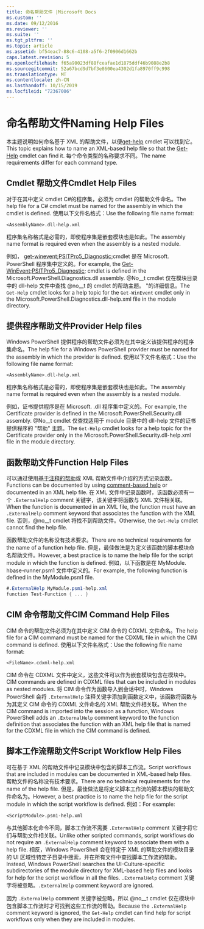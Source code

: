 ```yaml
---
title: 命名帮助文件 |Microsoft Docs
ms.custom: ''
ms.date: 09/12/2016
ms.reviewer: ''
ms.suite: ''
ms.tgt_pltfrm: ''
ms.topic: article
ms.assetid: bf54eac7-88c6-4108-a5f6-2f0906d1662b
caps.latest.revision: 5
ms.openlocfilehash: f65a90023df88fceafae1d1875ddf46b9088e2b8
ms.sourcegitcommit: 52a67bcd9d7bf3e8600ea4302d1fa8970ff9c998
ms.translationtype: MT
ms.contentlocale: zh-CN
ms.lasthandoff: 10/15/2019
ms.locfileid: "72367006"
---
```

# <a name="naming-help-files"></a><span data-ttu-id="34061-102">命名帮助文件</span><span class="sxs-lookup"><span data-stu-id="34061-102">Naming Help Files</span></span>

<span data-ttu-id="34061-103">本主题说明如何命名基于 XML 的帮助文件，以便[get-help](/powershell/module/Microsoft.PowerShell.Core/Get-Help) cmdlet 可以找到它。</span><span class="sxs-lookup"><span data-stu-id="34061-103">This topic explains how to name an XML-based help file so that the [Get-Help](/powershell/module/Microsoft.PowerShell.Core/Get-Help) cmdlet can find it.</span></span> <span data-ttu-id="34061-104">每个命令类型的名称要求不同。</span><span class="sxs-lookup"><span data-stu-id="34061-104">The name requirements differ for each command type.</span></span>

## <a name="cmdlet-help-files"></a><span data-ttu-id="34061-105">Cmdlet 帮助文件</span><span class="sxs-lookup"><span data-stu-id="34061-105">Cmdlet Help Files</span></span>

<span data-ttu-id="34061-106">对于在其中定义 cmdlet C#的程序集，必须为 cmdlet 的帮助文件命名。</span><span class="sxs-lookup"><span data-stu-id="34061-106">The help file for a C# cmdlet must be named for the assembly in which the cmdlet is defined.</span></span> <span data-ttu-id="34061-107">使用以下文件名格式：</span><span class="sxs-lookup"><span data-stu-id="34061-107">Use the following file name format:</span></span>

```
<AssemblyName>.dll-help.xml
```

<span data-ttu-id="34061-108">程序集名称格式是必需的，即使程序集是嵌套模块也是如此。</span><span class="sxs-lookup"><span data-stu-id="34061-108">The assembly name format is required even when the assembly is a nested module.</span></span>

<span data-ttu-id="34061-109">例如， [get-winevent;PSITPro5_Diagnostic;](/powershell/module/Microsoft.PowerShell.Diagnostics/Get-WinEvent)cmdlet 是在 Microsoft. PowerShell 程序集中定义的。</span><span class="sxs-lookup"><span data-stu-id="34061-109">For example, the [Get-WinEvent;PSITPro5_Diagnostic;](/powershell/module/Microsoft.PowerShell.Diagnostics/Get-WinEvent) cmdlet is defined in the Microsoft.PowerShell.Diagnostics.dll assembly.</span></span> <span data-ttu-id="34061-110">@No__t cmdlet 仅在模块目录中的 dll-help 文件中查找 @no__t 的 cmdlet 的帮助主题。 "的详细信息。</span><span class="sxs-lookup"><span data-stu-id="34061-110">The `Get-Help` cmdlet looks for a help topic for the `Get-WinEvent` cmdlet only in the Microsoft.PowerShell.Diagnostics.dll-help.xml file in the module directory.</span></span>

## <a name="provider-help-files"></a><span data-ttu-id="34061-111">提供程序帮助文件</span><span class="sxs-lookup"><span data-stu-id="34061-111">Provider Help files</span></span>

<span data-ttu-id="34061-112">Windows PowerShell 提供程序的帮助文件必须为在其中定义该提供程序的程序集命名。</span><span class="sxs-lookup"><span data-stu-id="34061-112">The help file for a Windows PowerShell provider must be named for the assembly in which the provider is defined.</span></span> <span data-ttu-id="34061-113">使用以下文件名格式：</span><span class="sxs-lookup"><span data-stu-id="34061-113">Use the following file name format:</span></span>

```
<AssemblyName>.dll-help.xml
```

<span data-ttu-id="34061-114">程序集名称格式是必需的，即使程序集是嵌套模块也是如此。</span><span class="sxs-lookup"><span data-stu-id="34061-114">The assembly name format is required even when the assembly is a nested module.</span></span>

<span data-ttu-id="34061-115">例如，证书提供程序是在 Microsoft. .dll 程序集中定义的。</span><span class="sxs-lookup"><span data-stu-id="34061-115">For example, the Certificate provider is defined in the Microsoft.PowerShell.Security.dll assembly.</span></span> <span data-ttu-id="34061-116">@No__t cmdlet 仅查找适用于 module 目录中的 dll-help 文件的证书提供程序的 "帮助" 主题。</span><span class="sxs-lookup"><span data-stu-id="34061-116">The `Get-Help` cmdlet looks for a help topic for the Certificate provider only in the Microsoft.PowerShell.Security.dll-help.xml file in the module directory.</span></span>

## <a name="function-help-files"></a><span data-ttu-id="34061-117">函数帮助文件</span><span class="sxs-lookup"><span data-stu-id="34061-117">Function Help Files</span></span>

<span data-ttu-id="34061-118">可以通过使用[基于注释的帮助](/powershell/module/microsoft.powershell.core/about/about_comment_based_help)或 XML 帮助文件中介绍的方式记录函数。</span><span class="sxs-lookup"><span data-stu-id="34061-118">Functions can be documented by using [comment-based help](/powershell/module/microsoft.powershell.core/about/about_comment_based_help) or documented in an XML help file.</span></span> <span data-ttu-id="34061-119">在 XML 文件中记录函数时，该函数必须有一个 `.ExternalHelp` comment 关键字，该关键字将函数与 XML 文件相关联。</span><span class="sxs-lookup"><span data-stu-id="34061-119">When the function is documented in an XML file, the function must have an `.ExternalHelp` comment keyword that associates the function with the XML file.</span></span> <span data-ttu-id="34061-120">否则，@no__t cmdlet 将找不到帮助文件。</span><span class="sxs-lookup"><span data-stu-id="34061-120">Otherwise, the `Get-Help` cmdlet cannot find the help file.</span></span>

<span data-ttu-id="34061-121">函数帮助文件的名称没有技术要求。</span><span class="sxs-lookup"><span data-stu-id="34061-121">There are no technical requirements for the name of a function help file.</span></span> <span data-ttu-id="34061-122">但是，最佳做法是为定义该函数的脚本模块命名帮助文件。</span><span class="sxs-lookup"><span data-stu-id="34061-122">However, a best practice is to name the help file for the script module in which the function is defined.</span></span> <span data-ttu-id="34061-123">例如，以下函数是在 MyModule. hbase-runner.psm1 文件中定义的。</span><span class="sxs-lookup"><span data-stu-id="34061-123">For example, the following function is defined in the MyModule.psm1 file.</span></span>

```csharp
#.ExternalHelp MyModule.psm1-help.xml
function Test-Function { ... }
```

## <a name="cim-command-help-files"></a><span data-ttu-id="34061-124">CIM 命令帮助文件</span><span class="sxs-lookup"><span data-stu-id="34061-124">CIM Command Help Files</span></span>

<span data-ttu-id="34061-125">CIM 命令的帮助文件必须为在其中定义 CIM 命令的 CDXML 文件命名。</span><span class="sxs-lookup"><span data-stu-id="34061-125">The help file for a CIM command must be named for the CDXML file in which the CIM command is defined.</span></span> <span data-ttu-id="34061-126">使用以下文件名格式：</span><span class="sxs-lookup"><span data-stu-id="34061-126">Use the following file name format:</span></span>

```
<FileName>.cdxml-help.xml
```

<span data-ttu-id="34061-127">CIM 命令在 CDXML 文件中定义，这些文件可以作为嵌套模块包含在模块中。</span><span class="sxs-lookup"><span data-stu-id="34061-127">CIM commands are defined in CDXML files that can be included in modules as nested modules.</span></span> <span data-ttu-id="34061-128">将 CIM 命令作为函数导入到会话中时，Windows PowerShell 会将 `.ExternalHelp` 注释关键字添加到函数定义中，该函数将函数与为其定义 CIM 命令的 CDXML 文件命名的 XML 帮助文件相关联。</span><span class="sxs-lookup"><span data-stu-id="34061-128">When the CIM command is imported into the session as a function, Windows PowerShell adds an `.ExternalHelp` comment keyword to the function definition that associates the function with an XML help file that is named for the CDXML file in which the CIM command is defined.</span></span>

## <a name="script-workflow-help-files"></a><span data-ttu-id="34061-129">脚本工作流帮助文件</span><span class="sxs-lookup"><span data-stu-id="34061-129">Script Workflow Help Files</span></span>

<span data-ttu-id="34061-130">可在基于 XML 的帮助文件中记录模块中包含的脚本工作流。</span><span class="sxs-lookup"><span data-stu-id="34061-130">Script workflows that are included in modules can be documented in XML-based help files.</span></span> <span data-ttu-id="34061-131">帮助文件的名称没有技术要求。</span><span class="sxs-lookup"><span data-stu-id="34061-131">There are no technical requirements for the name of the help file.</span></span> <span data-ttu-id="34061-132">但是，最佳做法是将定义脚本工作流的脚本模块的帮助文件命名为。</span><span class="sxs-lookup"><span data-stu-id="34061-132">However, a best practice is to name the help file for the script module in which the script workflow is defined.</span></span> <span data-ttu-id="34061-133">例如：</span><span class="sxs-lookup"><span data-stu-id="34061-133">For example:</span></span>

```
<ScriptModule>.psm1-help.xml
```

<span data-ttu-id="34061-134">与其他脚本化命令不同，脚本工作流不需要 `.ExternalHelp` comment 关键字将它们与帮助文件相关联。</span><span class="sxs-lookup"><span data-stu-id="34061-134">Unlike other scripted commands, script workflows do not require an `.ExternalHelp` comment keyword to associate them with a help file.</span></span> <span data-ttu-id="34061-135">相反，Windows PowerShell 会在特定于 XML 的帮助文件的模块目录的 UI 区域性特定子目录中搜索，并在所有文件中查找脚本工作流的帮助。</span><span class="sxs-lookup"><span data-stu-id="34061-135">Instead, Windows PowerShell searches the UI-Culture-specific subdirectories of the module directory for XML-based help files and looks for help for the script workflow in all the files.</span></span> <span data-ttu-id="34061-136">`.ExternalHelp` comment 关键字将被忽略。</span><span class="sxs-lookup"><span data-stu-id="34061-136">`.ExternalHelp` comment keyword are ignored.</span></span>

<span data-ttu-id="34061-137">因为 `.ExternalHelp` comment 关键字被忽略，所以 @no__t cmdlet 仅在模块中包含脚本工作流时才可找到这些工作流的帮助。</span><span class="sxs-lookup"><span data-stu-id="34061-137">Because the `.ExternalHelp` comment keyword is ignored, the `Get-Help` cmdlet can find help for script workflows only when they are included in modules.</span></span>